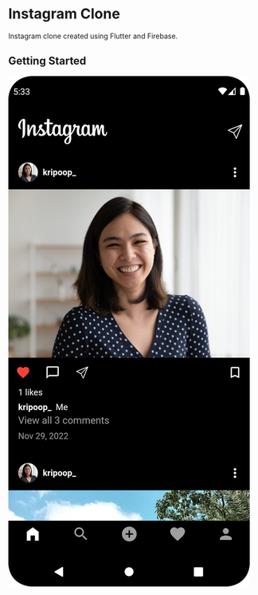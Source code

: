 # Instagram Clone

Instagram clone created using Flutter and Firebase.

## Getting Started

![alt text](https://github.com/Kripa8702/InstagramClone/blob/master/ss1.png?raw=true)
